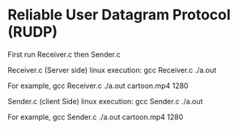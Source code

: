 # Reliable User Datagram Protocol (RUDP)

First run Receiver.c then Sender.c


Receiver.c (Server side) linux execution:
gcc Receiver.c
./a.out <receiving-filename> <port no>
  
For example,
gcc Receiver.c
./a.out cartoon.mp4 1280


Sender.c (client Side) linux execution:
gcc Sender.c
./a.out <sending-filename> <port no>

For example,
gcc Sender.c
./a.out cartoon.mp4 1280
